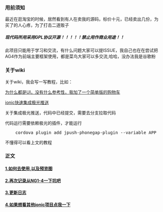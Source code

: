 ### 用前须知

最近在逛淘宝的时候，居然看到有人在卖我的源码，标价十元，已经卖出几份，为买了的人心疼，为了打击二道贩子

##### 现代码所用采用GPL协议开源！！！！！禁止用作商业用途！！

此项目只能用于学习和交流，有什么问题大家可以提ISSUE，我自己也在在尝试把AG4作为前端主要框架使用，都是菜鸟大家可以多交流,哈哈，没办法我是谷歌粉
### 关于wiki

关于wiki，我会写一写教程，比如：

[为什么都是UI，没有什么参考性，我加了一个简单版的购物车](https://github.com/dicallc/ionic3_angular4_JD/wiki/%E4%B8%BA%E4%BB%80%E4%B9%88%E9%83%BD%E6%98%AFUI%EF%BC%8C%E6%B2%A1%E6%9C%89%E4%BB%80%E4%B9%88%E5%8F%82%E8%80%83%E6%80%A7%EF%BC%8C%E6%88%91%E5%8A%A0%E4%BA%86%E4%B8%80%E4%B8%AA%E7%AE%80%E5%8D%95%E7%89%88%E7%9A%84%E8%B4%AD%E7%89%A9%E8%BD%A6)


[ionic快速集成极光推送](https://github.com/dicallc/ionic3_angular4_JD/wiki/ionic%E5%BF%AB%E9%80%9F%E9%9B%86%E6%88%90%E6%9E%81%E5%85%89%E6%8E%A8%E9%80%81)

关于集成极光推送，代码中已经提交，需要去分支拉取代码

代码运行需要依赖极光的插件，才能运行
<pre>
    cordova plugin add jpush-phonegap-plugin --variable APP_KEY=your_jpush_appkey
</pre>

不懂得可以看上文的教程

### 正文

#### [1.如何去使用,以及预览图](https://github.com/dicallc/ionic3_angular4_JD/wiki/%E5%A6%82%E6%9E%9C%E4%BD%BF%E7%94%A8demo)
#### [2.再次记录从NG1-4一下坑吧 ](https://github.com/dicallc/ionic3_angular4_JD/wiki/%E5%86%8D%E6%AC%A1%E8%AE%B0%E5%BD%95%E4%BB%8ENG1-4%E4%B8%80%E4%B8%8B%E5%9D%91%E5%90%A7)
#### [3.更新日志](https://github.com/dicallc/ionic3_angular4_JD/wiki/3.%E6%9B%B4%E6%96%B0%E6%97%A5%E5%BF%97%EF%BC%9A) ###

#### [4.如果想看其他ionic项目点我一下](http://learnserver.duapp.com/technologystack/)


